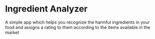 # Ingredient Analyzer
A simple app which helps you recognize the harmful ingredients in your food and assigns a rating to them according to the items available in the market
